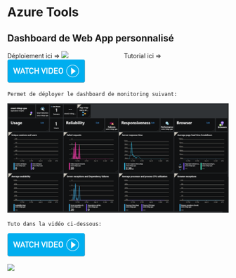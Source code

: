 # Azure Tools
<!--Outils Azure-->

## Dashboard de Web App personnalisé
<!--[![Deploy to Azure](https://azuredeploy.net/deploybutton.svg)](https://deploy.azure.com/?repository=https://github.com/cyrilGFI/Tools/webApp-Dashboard.json)-->

<a>Déploiement ici  =></a>
<a href="https://portal.azure.com/#create/Microsoft.Template/uri/https%3A%2F%2Fraw.githubusercontent.com%2FcyrilGFI%2FTools%2Fmaster%2FwebApp-Dashboard.json" target="_blank"><img width="250" src="http://azuredeploy.net/deploybutton.png"/></a>&emsp;&emsp;&emsp;&emsp;&emsp;&emsp;&emsp;&emsp;&emsp;<a>Tutorial ici  =></a>[![Watch the video](/img/watchvideo.png)](https://cyrtest.azurewebsites.net/AzureCost/Create_Dashboard.mp4)

```
Permet de déployer le dashboard de monitoring suivant:
```
<img width="885" alt="Dashboard Perso" src="https://github.com/cyrilGFI/Tools/blob/master/img/Dahsboard.png">


```
Tuto dans la vidéo ci-dessous:
```
[![Watch the video](/img/watchvideo.png)](https://cyrtest.azurewebsites.net/AzureCost/Create_Dashboard.mp4)




<a href="http://armviz.io/#/?load=https%3a%2f%2fraw.githubusercontent.com%2feamonoreilly%2fStartStopPowerShellFunction%2fmaster%2fazuredeploy.json" target="_blank">
    <img src="http://armviz.io/visualizebutton.png"/>
</a>
